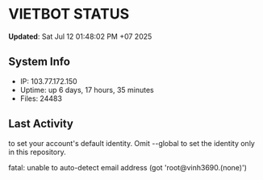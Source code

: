 # VIETBOT STATUS
**Updated**: Sat Jul 12 01:48:02 PM +07 2025

## System Info
- IP: 103.77.172.150
- Uptime: up 6 days, 17 hours, 35 minutes
- Files: 24483

## Last Activity

to set your account's default identity.
Omit --global to set the identity only in this repository.

fatal: unable to auto-detect email address (got 'root@vinh3690.(none)')
